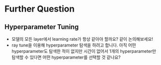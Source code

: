 # Further Question

## Hyperparameter Tuning
- 모델의 모든 layer에서 learning rate가 항상 같아야 할까요? 같이 논의해보세요!
- ray tune을 이용해 hyperparameter 탐색을 하려고 합니다. 아직 어떤 hyperparameter도 탐색한 적이 없지만 시간이 없어서 1개의 hyperparameter만 탐색할 수 있다면 어떤 hyperparameter를 선택할 것 같나요?
